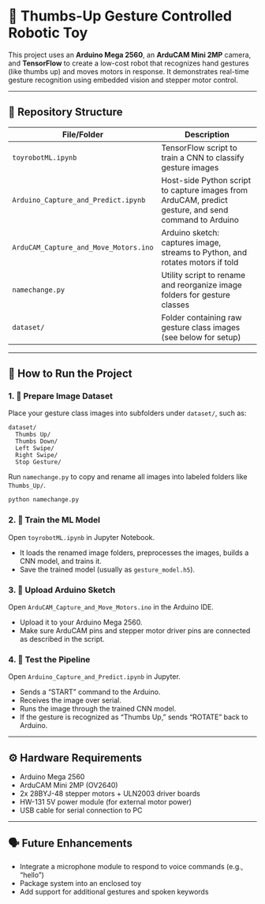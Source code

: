 
# 🤖 Thumbs-Up Gesture Controlled Robotic Toy

This project uses an **Arduino Mega 2560**, an **ArduCAM Mini 2MP** camera, and **TensorFlow** to create a low-cost robot that recognizes hand gestures (like thumbs up) and moves motors in response. It demonstrates real-time gesture recognition using embedded vision and stepper motor control.

---

## 📁 Repository Structure

| File/Folder | Description |
|-------------|-------------|
| `toyrobotML.ipynb` | TensorFlow script to train a CNN to classify gesture images |
| `Arduino_Capture_and_Predict.ipynb` | Host-side Python script to capture images from ArduCAM, predict gesture, and send command to Arduino |
| `ArduCAM_Capture_and_Move_Motors.ino` | Arduino sketch: captures image, streams to Python, and rotates motors if told |
| `namechange.py` | Utility script to rename and reorganize image folders for gesture classes |
| `dataset/` | Folder containing raw gesture class images (see below for setup) |

---

## 🚀 How to Run the Project

### 1. 📸 Prepare Image Dataset
Place your gesture class images into subfolders under `dataset/`, such as:

```
dataset/
  Thumbs Up/
  Thumbs Down/
  Left Swipe/
  Right Swipe/
  Stop Gesture/
```

Run `namechange.py` to copy and rename all images into labeled folders like `Thumbs_Up/`.

```bash
python namechange.py
```

### 2. 🧠 Train the ML Model
Open `toyrobotML.ipynb` in Jupyter Notebook.

- It loads the renamed image folders, preprocesses the images, builds a CNN model, and trains it.
- Save the trained model (usually as `gesture_model.h5`).

### 3. 🔌 Upload Arduino Sketch
Open `ArduCAM_Capture_and_Move_Motors.ino` in the Arduino IDE.

- Upload it to your Arduino Mega 2560.
- Make sure ArduCAM pins and stepper motor driver pins are connected as described in the script.

### 4. 🧪 Test the Pipeline
Open `Arduino_Capture_and_Predict.ipynb` in Jupyter.

- Sends a “START” command to the Arduino.
- Receives the image over serial.
- Runs the image through the trained CNN model.
- If the gesture is recognized as “Thumbs Up,” sends “ROTATE” back to Arduino.

---

## ⚙️ Hardware Requirements

- Arduino Mega 2560
- ArduCAM Mini 2MP (OV2640)
- 2x 28BYJ-48 stepper motors + ULN2003 driver boards
- HW-131 5V power module (for external motor power)
- USB cable for serial connection to PC

---

## 🗣 Future Enhancements

- Integrate a microphone module to respond to voice commands (e.g., “hello”)
- Package system into an enclosed toy
- Add support for additional gestures and spoken keywords
